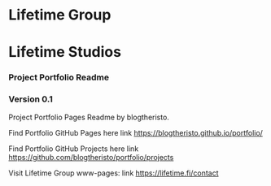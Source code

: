 # Lifetime Group 
# Lifetime Studios
### Project Portfolio Readme
### Version 0.1

Project Portfolio Pages Readme 
by blogtheristo.

Find Portfolio GitHub Pages here link https://blogtheristo.github.io/portfolio/

Find Portfolio GitHub Projects here link https://github.com/blogtheristo/portfolio/projects

Visit Lifetime Group www-pages: link https://lifetime.fi/contact
